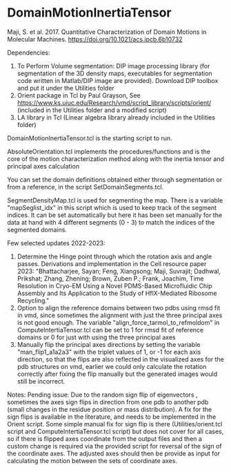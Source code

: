 # DomainMotionInertiaTensor
Maji, S. et al. 2017. Quantitative Characterization of Domain Motions in Molecular Machines. 
https://doi.org/10.1021/acs.jpcb.6b10732


Dependencies:
1. To Perform Volume segmentation: DIP image processing library (for segmentation of the 3D density maps, executables for segmentation code written in Matlab/DIP image are provided). Download DIP toolbox and put it under the Utilities folder
2. Orient package in Tcl by Paul Grayson, See https://www.ks.uiuc.edu/Research/vmd/script_library/scripts/orient/ (included in the Utilities folder and a modified script)
4. LA library in Tcl (Linear algebra library already included in the Utilities folder) 

DomainMotionInertiaTensor.tcl is the starting script to run.

AbsoluteOrientation.tcl implements the procedures/functions and is the core of the motion characterization method along with the inertia tensor and principal axes calculation

You can set the domain definitions obtained either through segmentation or from a reference, in the script SetDomainSegments.tcl.

SegmentDensityMap.tcl is used for segmenting the map. There is a variable "mapSeglist_idx" in this script which is used to keep track of the segment indices. It can be set automatically but here it has been set manually for the data at hand with 4 different segments (0 - 3) to match the indices of the segmented domains. 

Few selected updates 2022-2023:
1. Determine the Hinge point through which the rotation axis and angle passes.
   Derivations and implementation in the Cell resource paper 2023:
   "Bhattacharjee, Sayan; Feng, Xiangsong; Maji, Suvrajit; Dadhwal, Prikshat; Zhang, Zhening; Brown, Zuben P.; Frank, Joachim, Time Resolution in Cryo-EM Using a
   Novel PDMS-Based Microfluidic Chip Assembly and Its Application to the Study of HflX-Mediated Ribosome Recycling."
3. Option to align the reference domains between two pdbs using rmsd fit in vmd, since sometimes the alignment with just the three principal axes is not good
   enough. The variable "align_force_tarmol_to_refmoldom" in ComputeIntertiaTensor.tcl can be set to 1 for rmsd fit of reference domains or 0 for just with using 
   the three principal axes 
5. Manually flip the principal axes directions by setting the variable "man_flip1_a1a2a3" with the triplet values of 1, or -1 for each axis direction, so that the     flips are also reflected in the visualized axes for the pdb structures on vmd, earlier we could only calculate the rotation correctly after fixing the flip
   manually but the generated images would still be incorrect.  
  

Notes: 
Pending issue:  Due to the random sign flip of eigenvectors , sometimes the axes sign flips in direction from one pdb to another pdb (small changes in the residue position or mass distribution). A fix for the sign flips is available in the literature, and needs to be implemented in the Orient script.
Some simple manual fix for sign flip is there (Utilities/orient.tcl script and ComputeIntertiaTensor.tcl script) but does not cover for all cases, so if there is flipped axes coordinate from the output files and then a custom change is required via the provided script for reversal of the sign of the coordinate axes. The adjusted axes should then be provide as input for calculating the motion between the sets of coordinate axes.
